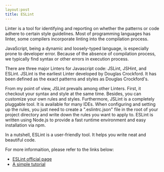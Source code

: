 ```yaml
---
layout:post
title: ESLint
---
```


Linter is a tool for identifying and reporting on whether the patterns or code adhere to certain style guidelines. Most of programming languages has linter, some compilers incorporate linting into the compilation process.

JavaScript, being a dynamic and loosely-typed language, is especially prone to developer error. Because of the absence of compilation process, we typically find syntax or other errors in execution process. 

There are three major Linters for Javascript code: JSLint, JSHint, and ESLint. JSLint is the earliest Linter developed by Douglas Crockford. It has been defined as the exact patterns and styles as Douglas Crockford's. 

From my point of view, JSLint prevails among other Linters. First, it checkout your syntax and style at the same time. Besides, you can customize your own rules and styles. Furthermore, JSLint is a completely pluggable tool. It is available for many IDEs. When configuring and setting up the rules, you just need to create a ".eslintrc.json" file in the root of your project directory and write down the rules you want to apply to. ESLint is written using Node.js to provide a fast runtime environment and easy installation via npm. 

In a nutshell, ESLint is a user-friendly tool. It helps you write neat and beautiful code. 

For more informaition, please refer to the links below:
 * [ESLint official page](http://eslint.org/)
 * [A simple tutorial](http://javascript.ruanyifeng.com/tool/lint.html)

